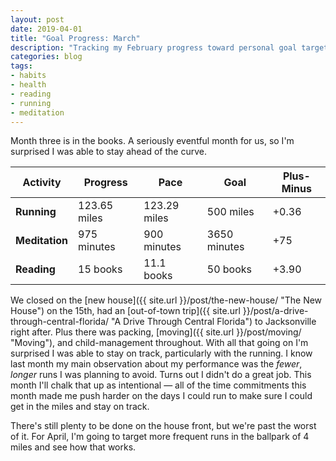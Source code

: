 ```yaml
---
layout: post
date: 2019-04-01
title: "Goal Progress: March"
description: "Tracking my February progress toward personal goal targets for the year."
categories: blog
tags:
- habits
- health
- reading
- running
- meditation
---
```


Month three is in the books. A seriously eventful month for us, so I'm surprised I was able to stay ahead of the curve.

| Activity       | Progress     | Pace         | Goal         | Plus-Minus                       |
|----------------|--------------|--------------|--------------|----------------------------------|
| **Running**    | 123.65 miles | 123.29 miles | 500 miles    | <span class="green">+0.36</span> |
| **Meditation** | 975 minutes  | 900 minutes  | 3650 minutes | <span class="green">+75</span>   |
| **Reading**    | 15 books     | 11.1 books   | 50 books     | <span class="green">+3.90</span> |

We closed on the [new house]({{ site.url }}/post/the-new-house/ "The New House") on the 15th, had an [out-of-town trip]({{ site.url }}/post/a-drive-through-central-florida/ "A Drive Through Central Florida") to Jacksonville right after. Plus there was packing, [moving]({{ site.url }}/post/moving/ "Moving"), and child-management throughout. With all that going on I'm surprised I was able to stay on track, particularly with the running. I know last month my main observation about my performance was the _fewer_, _longer_ runs I was planning to avoid. Turns out I didn't do a great job. This month I'll chalk that up as intentional — all of the time commitments this month made me push harder on the days I could run to make sure I could get in the miles and stay on track.

There's still plenty to be done on the house front, but we're past the worst of it. For April, I'm going to target more frequent runs in the ballpark of 4 miles and see how that works.
